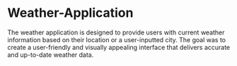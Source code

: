 # Weather-Application
The weather application is designed to provide users with current weather information based on their location or a user-inputted city. The goal was to create a user-friendly and visually appealing interface that delivers accurate and up-to-date weather data.

